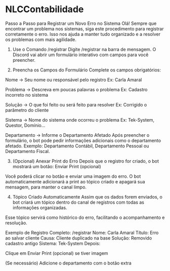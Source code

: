 # NLCContabilidade

 Passo a Passo para Registrar um Novo Erro no Sistema
Olá! Sempre que encontrar um problema nos sistemas, siga este procedimento para registrar corretamente o erro. Isso nos ajuda a manter tudo organizado e a resolver os problemas com mais agilidade. 

 1. Use o Comando /registrar
Digite /registrar na barra de mensagem.
O Discord vai abrir um formulário interativo com campos para você preencher.

 2. Preencha os Campos do Formulário
Complete os campos obrigatórios:

 Nome → Seu nome ou responsável pelo registro
Ex: Carla Amaral

 Problema → Descreva em poucas palavras o problema
Ex: Cadastro incorreto no sistema

 Solução → O que foi feito ou será feito para resolver
Ex: Corrigido o parâmetro do cliente

 Sistema → Nome do sistema onde ocorreu o problema
Ex: Tek-System, Questor, Domínio...

 Departamento →  Informe o Departamento Afetado
Após preencher o formulário, o bot pode pedir informações adicionais como o departamento afetado.
Exemplo: Departamento Contábil, Departamento Pessoal ou Departamento Fiscal.

 3. (Opcional) Anexar Print do Erro
Depois que o registro for criado, o bot mostrará um botão:
 Enviar Print (opcional)

Você poderá clicar no botão e enviar uma imagem do erro.
O bot automaticamente adicionará a print ao tópico criado e apagará sua mensagem, para manter o canal limpo. 

 4. Tópico Criado Automaticamente
Assim que os dados forem enviados, o bot criará um tópico dentro do canal de registros com todas as informações organizadas.

Esse tópico servirá como histórico do erro, facilitando o acompanhamento e resolução.

 Exemplo de Registro Completo:
/registrar
Nome: Carla Amaral
Título: Erro ao salvar cliente
Causa: Cliente duplicado na base
Solução: Removido cadastro antigo
Sistema: Tek-System
Depois:

Clique em  Enviar Print (opcional) se tiver imagem

(Se necessário) Adicione o departamento com o botão extra 
